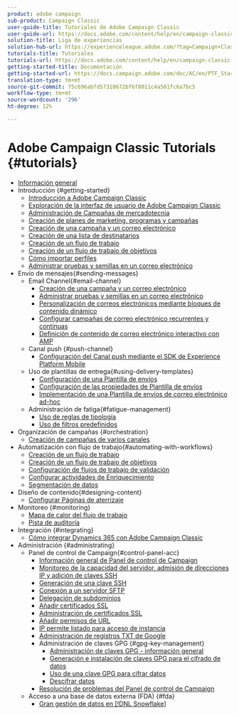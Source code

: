 ```yaml
---
product: adobe campaign
sub-product: Campaign Classic
user-guide-title: Tutoriales de Adobe Campaign Classic
user-guide-url: https://docs.adobe.com/content/help/en/campaign-classic-learn/tutorials/overview.html
solution-title: Liga de experiencias
solution-hub-url: https://experienceleague.adobe.com/?tag=Campaign+Classic#recommended/solutions/campaign
tutorials-title: Tutoriales
tutorials-url: https://docs.adobe.com/content/help/en/campaign-classic-learn/tutorials/overview.html
getting-started-title: Documentación
getting-started-url: https://docs.campaign.adobe.com/doc/AC/en/PTF_Starting_with_Adobe_Campaign_About_Adobe_Campaign_Classic.html
translation-type: tm+mt
source-git-commit: 75c696abfd57318672bf6f8011c4a501fc6a7bc5
workflow-type: tm+mt
source-wordcount: '296'
ht-degree: 12%

---
```



# Adobe Campaign Classic Tutorials {#tutorials}

+ [Información general](/help/acc/overview.md)
+ Introducción {#getting-started}
   + [Introducción a Adobe Campaign Classic](/help/acc/getting-started/introduction-to-adobe-campaign-classic.md)
   + [Exploración de la interfaz de usuario de Adobe Campaign Classic](/help/acc/getting-started/exploring-the-adobe-campaign-classic-user-interface.md)
   + [Administración de Campañas de mercadotecnia](/help/acc/getting-started/managing-marketing-campaigns.md)
   + [Creación de planes de marketing, programas y campañas](/help/acc/getting-started/creating-a-marketing-plan-programs-and-campaigns.md)
   + [Creación de una campaña y un correo electrónico](/help/acc/getting-started/creating-a-campaign-and-an-email.md)
   + [Creación de una lista de destinatarios](/help/acc/getting-started/creating-a-list-of-recipients.md)
   + [Creación de un flujo de trabajo](/help/acc/automating-with-workflows/creating-a-workflow.md)
   + [Creación de un flujo de trabajo de objetivos](/help/acc/automating-with-workflows/creating-a-targeting-workflow.md)
   + [Cómo importar perfiles](/help/acc/data-management/importing-profiles.md)
   + [Administrar pruebas y semillas en un correo electrónico](/help/acc/sending-messages/managing-seed-and-proofs.md)
+ Envío de mensajes{#sending-messages}
   + Email Channel{#email-channel}
      + [Creación de una campaña y un correo electrónico](/help/acc/getting-started/creating-a-campaign-and-an-email.md)
      + [Administrar pruebas y semillas en un correo electrónico](/help/acc/sending-messages/managing-seed-and-proofs.md)
      + [Personalización de correos electrónicos mediante bloques de contenido dinámico](/help/acc/sending-messages/personalization-with-dynamic-content-blocks.md)
      + [Configurar campañas de correo electrónico recurrentes y continuas](/help/acc/sending-messages/recurring-deliveries.md)
      + [Definición de contenido de correo electrónico interactivo con AMP](/help/acc/sending-messages/email-channel/defining-interactive-email-content-with-amp.md)
   + Canal push {#push-channel}
      + [Configuración del Canal push mediante el SDK de Experience Platform Mobile](/help/acc/sending-messages/mobile-channel/configure-push-using-aep-mobile-sdk.md)
   + Uso de plantillas de entrega{#using-delivery-templates}
      + [Configuración de una Plantilla de envíos](/help/acc/sending-messages/using-delivery-templates/configuring-a-delivery-template.md)
      + [Configuración de las propiedades de Plantilla de envíos](/help/acc/sending-messages/using-delivery-templates/setting-delivery-template-properties.md)
      + [Implementación de una Plantilla de envíos de correo electrónico ad-hoc](/help/acc/sending-messages/using-delivery-templates/deploying-ad-hoc-email-delivery-template.md)
   + Administración de fatiga{#fatigue-management}
      + [Uso de reglas de tipología](/help/acc/sending-messages/fatigue-management/typology-rules-for-fatigue-management.md)
      + [Uso de filtros predefinidos](/help/acc/sending-messages/fatigue-management/fatigue-management-using-filters.md)
+ Organización de campañas {#orchestration}
   + [Creación de campañas de varios canales](/help/acc/orchestrating-campaigns/multi-channel-campaigns.md)
+ Automatización con flujo de trabajo{#automating-with-workflows}
   + [Creación de un flujo de trabajo](/help/acc/automating-with-workflows/creating-a-workflow.md)
   + [Creación de un flujo de trabajo de objetivos](/help/acc/automating-with-workflows/creating-a-targeting-workflow.md)
   + [Configuración de flujos de trabajo de validación](/help/acc/automating-with-workflows/validation-flow-configuration.md)
   + [Configurar actividades de Enriquecimiento](/help/acc/automating-with-workflows/enrichment-activity.md)
   + [Segmentación de datos](/help/acc/data-management/data-segmentation.md)
+ Diseño de contenido{#designing-content}
   + [Configurar Páginas de aterrizaje](/help/acc/designing-content/configure-landingpages.md)
+ Monitoreo {#monitoring}
   + [Mapa de calor del flujo de trabajo](/help/acc/monitoring-campaign-classic/workflow-heatmap.md)
   + [Pista de auditoría](/help/acc/monitoring-campaign-classic/audit-trail.md)
+ Integración {#integrating}
   + [Cómo integrar Dynamics 365 con Adobe Campaign Classic](/help/acc/integrations/dynamics365-integration.md)
+ Administración {#administrating}
   + Panel de control de Campaign{#control-panel-acc}
      + [Información general de Panel de control de Campaign](/help/acc/monitoring-campaign-classic/control-panel/control-panel-overview.md)
      + [Monitoreo de la capacidad del servidor, admisión de direcciones IP y adición de claves SSH](/help/acc/monitoring-campaign-classic/control-panel/monitoring-server-capacity-allow-listing-adding-ssh-key.md)
      + [Generación de una clave SSH](/help/acc/monitoring-campaign-classic/control-panel/generate-ssh-key.md)
      + [Conexión a un servidor SFTP](/help/acc/monitoring-campaign-classic/control-panel/connect-to-sftp-server.md)
      + [Delegación de subdominios](/help/acc/monitoring-campaign-classic/control-panel/subdomain-delegation.md)
      + [Añadir certificados SSL](/help/acc/monitoring-campaign-classic/control-panel/adding-ssl-certificates.md)
      + [Administración de certificados SSL](/help/acc/monitoring-campaign-classic/control-panel/managing-ssl-certificates.md)
      + [Añadir permisos de URL](/help/acc/monitoring-campaign-classic/control-panel/adding-url-permissions.md)
      + [IP permite listado para acceso de instancia](/help/acc/monitoring-campaign-classic/control-panel/ip-allow-listing.md)
      + [Administración de registros TXT de Google](/help/acc/monitoring-campaign-classic/control-panel/google-txt-record-management.md)
      + Administración de claves GPG {#gpg-key-management}
         + [Administración de claves GPG - información general](/help/acc/monitoring-campaign-classic/control-panel/gpg-key-management/gpg-key-management-overview.md)
         + [Generación e instalación de claves GPG para el cifrado de datos](/help/acc/monitoring-campaign-classic/control-panel/gpg-key-management/generating-and-installing-gpg-keys-for-data-encryption.md)
         + [Uso de una clave GPG para cifrar datos](/help/acc/monitoring-campaign-classic/control-panel/gpg-key-management/using-a-gpg-key-to-encrypt-data.md)
         + [Descifrar datos](/help/acc/monitoring-campaign-classic/control-panel/gpg-key-management/decrypting-data.md)
      + [Resolución de problemas del Panel de control de Campaign](/help/acc/monitoring-campaign-classic/control-panel/trouble-shooting.md)
   + Acceso a una base de datos externa (FDA) {#fda}
      + [Gran gestión de datos en [!DNL Snowflake]](/help/acc/administrating/snowflake/big-data-segmentation-on-snowflake.md)

